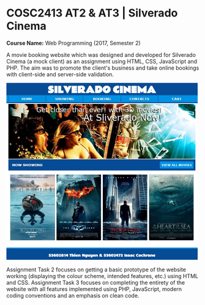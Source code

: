 # COSC2413 AT2 & AT3 | Silverado Cinema
**Course Name:** Web Programming (2017, Semester 2)

A movie booking website which was designed and developed for Silverado Cinema (a mock client) as an assignment using HTML, CSS, JavaScript and PHP. The aim was to promote the client's business and take online bookings with client-side and server-side validation.

<img src="img/demo.jpg" width="500">

Assignment Task 2 focuses on getting a basic prototype of the website working (displaying the colour scheme, intended features, etc.) using HTML and CSS. Assignment Task 3 focuses on completing the entirety of the website with all features implemented using PHP, JavaScript, modern coding conventions and an emphasis on clean code.
